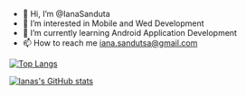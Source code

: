 - 👋 Hi, I’m @IanaSanduta
- 👀 I’m interested in Mobile and Wed Development
- 🌱 I’m currently learning Android Application Development
- 📫 How to reach me iana.sandutsa@gmail.com

[![Top Langs](https://github-readme-stats.vercel.app/api/top-langs/?username=IanaSanduta&layout=compact)](https://github.com/IanaSanduta/github-readme-stats)



[![Ianas's GitHub stats](https://github-readme-stats.vercel.app/api?username=IanaSanduta)](https://github.com/IanaSanduta/github-readme-stats)
